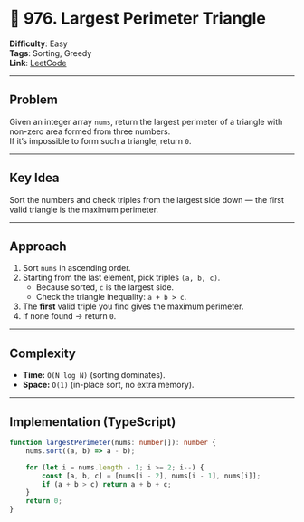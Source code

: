 # 🧩 976. Largest Perimeter Triangle

**Difficulty**: Easy  
**Tags**: Sorting, Greedy  
**Link**: [LeetCode](https://leetcode.com/problems/largest-perimeter-triangle/description)  

---

## Problem
Given an integer array `nums`, return the largest perimeter of a triangle with non-zero area formed from three numbers.  
If it’s impossible to form such a triangle, return `0`.

---

## Key Idea
Sort the numbers and check triples from the largest side down — the first valid triangle is the maximum perimeter.

---

## Approach
1. Sort `nums` in ascending order.  
2. Starting from the last element, pick triples `(a, b, c)`.  
   - Because sorted, `c` is the largest side.  
   - Check the triangle inequality: `a + b > c`.  
3. The **first** valid triple you find gives the maximum perimeter.  
4. If none found → return `0`.

---

## Complexity
- **Time:** `O(N log N)` (sorting dominates).  
- **Space:** `O(1)` (in-place sort, no extra memory).

---

## Implementation (TypeScript)
```typeScript []
function largestPerimeter(nums: number[]): number {
    nums.sort((a, b) => a - b);

    for (let i = nums.length - 1; i >= 2; i--) {
        const [a, b, c] = [nums[i - 2], nums[i - 1], nums[i]];
        if (a + b > c) return a + b + c;
    }
    return 0;
}
```
